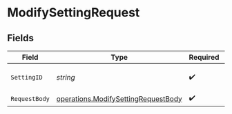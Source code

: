 # ModifySettingRequest


## Fields

| Field                                                                                      | Type                                                                                       | Required                                                                                   | Description                                                                                | Example                                                                                    |
| ------------------------------------------------------------------------------------------ | ------------------------------------------------------------------------------------------ | ------------------------------------------------------------------------------------------ | ------------------------------------------------------------------------------------------ | ------------------------------------------------------------------------------------------ |
| `SettingID`                                                                                | *string*                                                                                   | :heavy_check_mark:                                                                         | Id of the setting to set                                                                   | global_policy_mode                                                                         |
| `RequestBody`                                                                              | [operations.ModifySettingRequestBody](../../models/operations/modifysettingrequestbody.md) | :heavy_check_mark:                                                                         | N/A                                                                                        |                                                                                            |